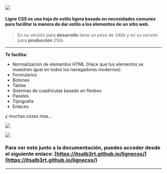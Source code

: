 ![](https://i.imgur.com/JhbTHjZ.png)

#### Ligne CSS es una hoja de estilo ligera basada en necesidades comunes para facilitar la manera de dar estilo a los elementos de un sitio web.

> En su versión para **desarrollo** tiene un peso de 34kb y en su versión para **producción** 21kb.

------------


**Te facilita:**
* Normalización de elementos HTML (Hace que tus elementos se muestren igual en todos los navegadores modernos)
* Formularios
* Botones
* Tablas
* Sistemas de cuadriculas basado en flexbox
* Paneles
* Tipografía
* Enlaces

y muchas cosas mas...

[![](https://i.imgur.com/pSL4laK.png)](https://itsalb3rt.github.io/lignecss/)

[![](https://i.imgur.com/qoZp8RC.png)](https://itsalb3rt.github.io/lignecss/)

### Para ver esto junto a la documentación, puedes acceder desde el siguiente enlace: [https://itsalb3rt.github.io/lignecss/](https://itsalb3rt.github.io/lignecss/)


------------

